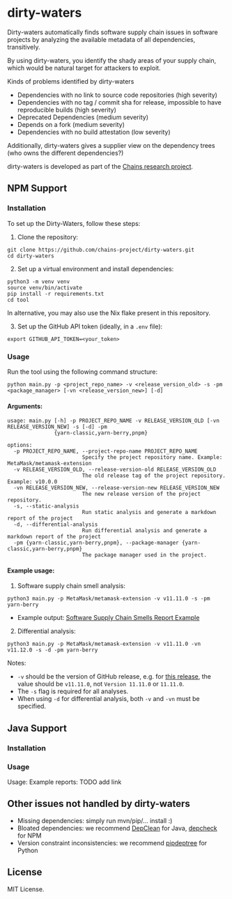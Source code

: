 # dirty-waters

Dirty-waters automatically finds software supply chain issues in software projects by analyzing the available metadata of all dependencies, transitively.

By using dirty-waters, you identify the shady areas of your supply chain, which would be natural target for attackers to exploit.

Kinds of problems identified by dirty-waters

* Dependencies with no link to source code repositories (high severity)
* Dependencies with no tag / commit sha for release, impossible to have reproducible builds (high severity)
* Deprecated Dependencies (medium severity)
* Depends on a fork (medium severity)
* Dependencies with no build attestation (low severity)

Additionally, dirty-waters gives a supplier view on the dependency trees (who owns the different dependencies?)

dirty-waters is developed as part of the [Chains research project](https://chains.proj.kth.se/).

## NPM Support

### Installation
To set up the Dirty-Waters, follow these steps:

1. Clone the repository:
```
git clone https://github.com/chains-project/dirty-waters.git
cd dirty-waters
```

2. Set up a virtual environment and install dependencies:
```
python3 -m venv venv
source venv/bin/activate
pip install -r requirements.txt
cd tool
```

In alternative, you may also use the Nix flake present in this repository.

3. Set up the GitHub API token (ideally, in a `.env` file):
```
export GITHUB_API_TOKEN=<your_token>
```

### Usage

Run the tool using the following command structure:
```
python main.py -p <project_repo_name> -v <release_version_old> -s -pm <package_manager> [-vn <release_version_new>] [-d]
```


#### Arguments:
```
usage: main.py [-h] -p PROJECT_REPO_NAME -v RELEASE_VERSION_OLD [-vn RELEASE_VERSION_NEW] -s [-d] -pm
               {yarn-classic,yarn-berry,pnpm}

options:
  -p PROJECT_REPO_NAME, --project-repo-name PROJECT_REPO_NAME
                        Specify the project repository name. Example: MetaMask/metamask-extension
  -v RELEASE_VERSION_OLD, --release-version-old RELEASE_VERSION_OLD
                        The old release tag of the project repository. Example: v10.0.0
  -vn RELEASE_VERSION_NEW, --release-version-new RELEASE_VERSION_NEW
                        The new release version of the project repository.
  -s, --static-analysis
                        Run static analysis and generate a markdown report of the project
  -d, --differential-analysis
                        Run differential analysis and generate a markdown report of the project
  -pm {yarn-classic,yarn-berry,pnpm}, --package-manager {yarn-classic,yarn-berry,pnpm}
                        The package manager used in the project.
```


#### Example usage:
1. Software supply chain smell analysis:
```
python3 main.py -p MetaMask/metamask-extension -v v11.11.0 -s -pm yarn-berry
```

- Example output: [Software Supply Chain Smells Report Example](https://github.com/chains-project/dirty-waters/blob/main/example_reports/software_supply_chain_smells_report_example.md)

2. Differential analysis:
```
python3 main.py -p MetaMask/metamask-extension -v v11.11.0 -vn v11.12.0 -s -d -pm yarn-berry
```

Notes:
- `-v` should be the version of GitHub release, e.g. for [this release](https://github.com/MetaMask/metamask-extension/releases/tag/v11.1.0), the value should be `v11.11.0`, not `Version 11.11.0` or `11.11.0`.
- The `-s` flag is required for all analyses.
- When using `-d` for differential analysis, both `-v` and `-vn` must be specified.




## Java Support

### Installation

### Usage

Usage:
Example reports: TODO add link


## Other issues not handled by dirty-waters

* Missing dependencies: simply run mvn/pip/... install :)
* Bloated dependencies: we recommend [DepClean](https://github.com/ASSERT-KTH/depclean) for Java, [depcheck](https://github.com/depcheck/depcheck) for NPM
* Version constraint inconsistencies: we recommend [pipdeptree](https://github.com/tox-dev/pipdeptree) for Python

## License

MIT License.
